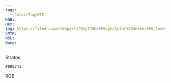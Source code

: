 ```yaml
---
tags:
  - Color/Tag/NTC
RGB:
Hex:
img: https://filedn.com/l0hpzxl1f01yT7GHxtF8cyk/Color%20Snake/SVG_Tumb%20Mass%20No%20Name/000741.svg
CMYK:
HSL:
Name:
---
```

Stratos
```palette
#000741
```
RGB
